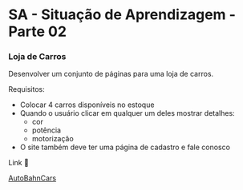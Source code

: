 <h1>SA - Situação de Aprendizagem - Parte 02</h1>

<h3>Loja de Carros</h3>

<p>Desenvolver um conjunto de páginas para uma loja de carros.</p>

<p>Requisitos:</p>
<ul>
   <li>Colocar 4 carros disponíveis no estoque</li>
   <li>Quando o usuário clicar em qualquer um deles mostrar detalhes:
      <ul>
         <li>cor</li>
         <li>potência</li>
         <li>motorização</li>
      </ul>
   </li>
   <li>O site também deve ter uma página de cadastro e fale conosco</li>
</ul>

Link :link:

[AutoBahnCars](www.autobahncars.epizy.com)

